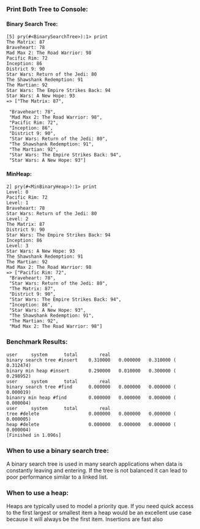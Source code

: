 ### Print Both Tree to Console:
#### Binary Search Tree:
```
[5] pry(#<BinarySearchTree>):1> print
The Matrix: 87
Braveheart: 78
Mad Max 2: The Road Warrior: 98
Pacific Rim: 72
Inception: 86
District 9: 90
Star Wars: Return of the Jedi: 80
The Shawshank Redemption: 91
The Martian: 92
Star Wars: The Empire Strikes Back: 94
Star Wars: A New Hope: 93
=> ["The Matrix: 87",

 "Braveheart: 78",
 "Mad Max 2: The Road Warrior: 98",
 "Pacific Rim: 72",
 "Inception: 86",
 "District 9: 90",
 "Star Wars: Return of the Jedi: 80",
 "The Shawshank Redemption: 91",
 "The Martian: 92",
 "Star Wars: The Empire Strikes Back: 94",
 "Star Wars: A New Hope: 93"]
 ```
#### MinHeap:
```
2] pry(#<MinBinaryHeap>):1> print
Level: 0
Pacific Rim: 72
Level: 1
Braveheart: 78
Star Wars: Return of the Jedi: 80
Level: 2
The Matrix: 87
District 9: 90
Star Wars: The Empire Strikes Back: 94
Inception: 86
Level: 3
Star Wars: A New Hope: 93
The Shawshank Redemption: 91
The Martian: 92
Mad Max 2: The Road Warrior: 98
=> ["Pacific Rim: 72",
 "Braveheart: 78",
 "Star Wars: Return of the Jedi: 80",
 "The Matrix: 87",
 "District 9: 90",
 "Star Wars: The Empire Strikes Back: 94",
 "Inception: 86",
 "Star Wars: A New Hope: 93",
 "The Shawshank Redemption: 91",
 "The Martian: 92",
 "Mad Max 2: The Road Warrior: 98"]
```

### Benchmark Results:

```
user     system      total        real
binary search tree #insert    0.310000   0.000000   0.310000 (  0.312474)
binary min heap #insert       0.290000   0.010000   0.300000 (  0.298952)
user     system      total        real
binary search tree #find      0.000000   0.000000   0.000000 (  0.000019)
binanry min heap #find        0.000000   0.000000   0.000000 (  0.000004)
user     system      total        real
tree #delete                  0.000000   0.000000   0.000000 (  0.000005)
heap #delete                  0.000000   0.000000   0.000000 (  0.000004)
[Finished in 1.096s]
```

### When to use a binary search tree:
  A binary search tree is used in many search applications when data is constantly leaving and entering.  If the tree is not balanced it can lead to poor performance similar to a linked list.

### When to use a heap:
  Heaps are typically used to model a priority que. If you need quick access to the first largest or smallest item a heap would be an excellent use case because it will always be the first item.  Insertions are fast also
